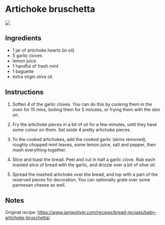 # Artichoke bruschetta

![](https://img.jamieoliver.com/jamieoliver/recipe-database/oldImages/large/35_1_1350894024.jpg?tr=w-800,h-1066)

## Ingredients
- 1 jar of artichoke hearts (in oil)
- 5 garlic cloves
- lemon juice
- 1 handful of fresh mint
- 1 baguette
- extra virgin olive oil

## Instructions
1. Soften *4* of the garlic cloves. 
You can do this by cooking them in the oven for 15 mins, boiling them for 5 minutes, or frying them with the skin on.

2. Fry the artichoke pieces in a bit of oil for a few minutes, until they have some colour on them.
   Set aside 4 pretty artichoke pieces.  

3. To the cooked artichokes, add the cooked garlic (skins removed), roughly chopped mint leaves, some lemon juice, salt and pepper, then mash everything together.

4. Slice and toast the bread.
   Peel and cut in half a garlic clove. 
   Rub each toasted slice of bread with the garlic, and drizzle over a bit of olive oil.

5. Spread the mashed artichoke over the bread, and top with a part of the reserved pieces for decoration.
   You can optionally grate over some parmesan cheese as well. 

## Notes
Original recipe: https://www.jamieoliver.com/recipes/bread-recipes/baby-artichoke-bruschetta/.